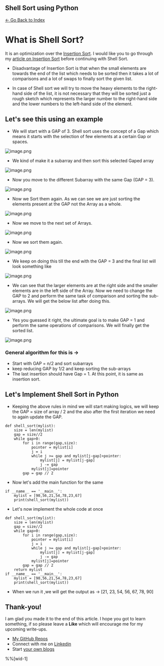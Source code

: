 ## Shell Sort using Python

> 
 [<- Go Back to Index ](https://carboncoffee.hashnode.dev/datastructures) 

# What is Shell Sort?
It is an optimization over the  [Insertion Sort](https://carboncoffee.hashnode.dev/insertion-sort-using-python). I would like you to go through my  [article on Insertion Sort](https://carboncoffee.hashnode.dev/insertion-sort-using-python)  before continuing with Shell Sort.  

- Disadvantage of Insertion Sort is that when the small elements are towards the end of the list which needs to be sorted then it takes a lot of comparisons and a lot of swaps to finally sort the given list.

- In case of Shell sort we will try to move the heavy elements to the right-hand side of the list, it is not necessary that they will be sorted just a rough sketch which represents the larger number to the right-hand side and the lower numbers to the left-hand side of the element.

## Let's see this using an example 
- We will start with a GAP of 3. Shell sort uses the concept of a Gap which means it starts with the selection of few elements at a certain Gap or spaces.

![image.png](https://cdn.hashnode.com/res/hashnode/image/upload/v1613381781077/-8gAtdLla.png)
- We kind of make it a subarray and then sort this selected Gaped array 

![image.png](https://cdn.hashnode.com/res/hashnode/image/upload/v1613381926181/n1msdMXDM.png)
- Now you move to the different Subarray with the same Gap (GAP = 3).

![image.png](https://cdn.hashnode.com/res/hashnode/image/upload/v1613381969686/-lMn81g2Q.png)
- Now we Sort them again. As we can see we are just sorting the elements present at the GAP not the Array as a whole.

![image.png](https://cdn.hashnode.com/res/hashnode/image/upload/v1613382008274/DezngG7g_.png)
- Now we move to the next set of Arrays. 

![image.png](https://cdn.hashnode.com/res/hashnode/image/upload/v1613382103031/L4EzKep-j.png)
- Now we sort them again.

![image.png](https://cdn.hashnode.com/res/hashnode/image/upload/v1613382131535/3paynESvv.png)
- We keep on doing this till the end with the GAP = 3 and the final list will look something like 

![image.png](https://cdn.hashnode.com/res/hashnode/image/upload/v1613382245236/VaWih4qkF.png)
- We can see that the larger elements are at the right side and the smaller elements are in the left side of the Array. Now we need to change the GAP to 2 and perform the same task of comparison and sorting the sub-arrays. We will get the below list after doing this.

![image.png](https://cdn.hashnode.com/res/hashnode/image/upload/v1613382412869/momcWKKTY.png)
- Yes you guessed it right, the ultimate goal is to make GAP = 1  and perform the same operations of comparisons. We will finally get the sorted list.

![image.png](https://cdn.hashnode.com/res/hashnode/image/upload/v1613382653314/eMZYwEl3y_.png)
 
### General algorithm for this is ->
- Start with GAP = n/2 and sort subarrays 
- keep reducing GAP by 1/2 and keep sorting the sub-arrays 
- The last insertion should have Gap = 1. At this point, it is same as insertion sort.

## Let's Implement Shell Sort in Python 

- Keeping the above rules in mind we will start making logics, we will keep the GAP = size of array / 2 and the also after the first iteration we need to again update the GAP.

```
def shell_sort(mylist):
    size = len(mylist)
    gap = size//2
    while gap>0:
        for i in range(gap,size):
            pointer = mylist[i]
            j = i
            while j >= gap and mylist[j-gap]>pointer:
                mylist[j] = mylist[j-gap]
                j -= gap
            mylist[j]=pointer
        gap = gap // 2
``` 
- Now let's add the main function for the same

```
if __name__ == '__main__':
    mylist = [90,56,21,54,78,23,67]
    print(shell_sort(mylist)) 
``` 
- Let's now implement the whole code at once

```
def shell_sort(mylist):
    size = len(mylist)
    gap = size//2
    while gap>0:
        for i in range(gap,size):
            pointer = mylist[i]
            j = i
            while j >= gap and mylist[j-gap]>pointer:
                mylist[j] = mylist[j-gap]
                j -= gap
            mylist[j]=pointer
        gap = gap // 2
    return mylist
if __name__ == '__main__':
    mylist = [90,56,21,54,78,23,67]
    print(shell_sort(mylist)) 
``` 

- When we run it ,we will get the output as -> [21, 23, 54, 56, 67, 78, 90]

## Thank-you! 

I am glad you made it to the end of this article. I hope you got to learn something, if so please leave a **Like** which will encourage me for my upcoming write-ups. 


> 
- [My GitHub Repos](https://github.com/akxat)  
- Connect with me on  [Linkedin](https://www.linkedin.com/in/sharma-akshat/) 
- Start  [your own blogs ](https://hashnode.com/@AkshatSharma/joinme) 

%%[wid-1]